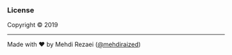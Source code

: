 ### License

Copyright © 2019

---

Made with ♥ by Mehdi Rezaei ([@mehdiraized](https://twitter.com/mehdiraized))
